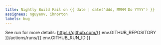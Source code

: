 ```yaml
---
title: Nightly Build Fail on {{ date | date('ddd, MMMM Do YYYY') }}
assignees: nguyenv, ihnorton
labels: bug
---
```


See run for more details:
https://github.com/{{ env.GITHUB_REPOSITORY }}/actions/runs/{{ env.GITHUB_RUN_ID }}

